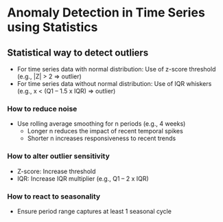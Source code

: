 # Anomaly Detection in Time Series using Statistics

## Statistical way to detect outliers
- For time series data with normal distribution: Use of z-score threshold (e.g., |Z| > 2 => outlier)
- For time series data without normal distribution: Use of IQR whiskers (e.g., x < (Q1 – 1.5 x IQR) => outlier)

### How to reduce noise
- Use rolling average smoothing for n periods (e.g., 4 weeks)
  - Longer n reduces the impact of recent temporal spikes
  - Shorter n increases responsiveness to recent trends

### How to alter outlier sensitivity
- Z-score: Increase threshold
- IQR: Increase IQR multiplier (e.g., Q1 – 2 x IQR)

### How to react to seasonality
- Ensure period range captures at least 1 seasonal cycle
